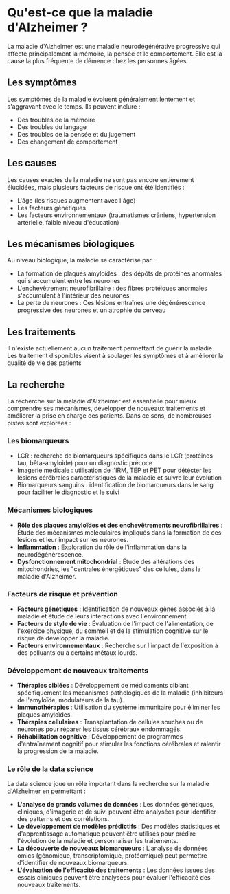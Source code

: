 # Qu'est-ce que la maladie d'Alzheimer ?
La maladie d'Alzheimer est une maladie neurodégénérative progressive qui 
affecte principalement la mémoire, la pensée et le comportement. Elle est la 
cause la plus fréquente de démence chez les personnes âgées.

## Les symptômes
Les symptômes de la maladie évoluent généralement lentement et s'aggravant avec 
le temps. Ils peuvent inclure :
- Des troubles de la mémoire
- Des troubles du langage
- Des troubles de la pensée et du jugement
- Des changement de comportement

## Les causes
Les causes exactes de la maladie ne sont pas encore entièrement élucidées, 
mais plusieurs facteurs de risque ont été identifiés :
- L'âge (les risques augmentent avec l'âge)
- Les facteurs génétiques
- Les facteurs environnementaux (traumatismes crâniens, hypertension artérielle, faible niveau d'éducation)

## Les mécanismes biologiques
Au niveau biologique, la maladie se caractérise par :
- La formation de plaques amyloides : des dépôts de protéines anormales qui s'accumulent entre les neurones
- L'enchevêtrement neurofibrillaire : des fibres protéiques anormales s'accumulent à l'intérieur des neurones
- La perte de neurones : Ces lésions entraînes une dégénérescence progressive des neurones et un atrophie du cerveau

 ## Les traitements
 Il n'existe actuellement aucun traitement permettant de guérir la maladie. Les traitement disponibles visent à soulager les symptômes et à améliorer la qualité de vie des patients

 ## La recherche
 La recherche sur la maladie d'Alzheimer est essentielle pour mieux comprendre ses mécanismes, développer de nouveaux traitements et améliorer la prise en charge des patients.
 Dans ce sens, de nombreuses pistes sont explorées :
 ### Les biomarqueurs 
 - LCR : recherche de biomarqueurs spécifiques dans le LCR (protéines tau, bêta-amyloide) pour un diagnostic précoce
 - Imagerie médicale : utilisation de l'IRM, TEP et PET pour détécter les lésions cérébrales caractéristiques de la maladie et suivre leur évolution
 - Biomarqueurs sanguins : identification de biomarqueurs dans le sang pour faciliter le diagnostic et le suivi
 ### Mécanismes biologiques
 - **Rôle des plaques amyloïdes et des enchevêtrements neurofibrillaires** : Étude des mécanismes moléculaires impliqués dans la formation de ces lésions et leur impact sur les neurones.
 - **Inflammation** : Exploration du rôle de l'inflammation dans la neurodégénérescence.
 - **Dysfonctionnement mitochondrial** : Étude des altérations des mitochondries, les "centrales énergétiques" des cellules, dans la maladie d'Alzheimer.
 ### Facteurs de risque et prévention
 - **Facteurs génétiques** : Identification de nouveaux gènes associés à la maladie et étude de leurs interactions avec l'environnement.
 - **Facteurs de style de vie** : Évaluation de l'impact de l'alimentation, de l'exercice physique, du sommeil et de la stimulation cognitive sur le risque de développer la maladie.
 - **Facteurs environnementaux** : Recherche sur l'impact de l'exposition à des polluants ou à certains métaux lourds.
 ### Développement de nouveaux traitements
 - **Thérapies ciblées** : Développement de médicaments ciblant spécifiquement les mécanismes pathologiques de la maladie (inhibiteurs de l'amyloïde, modulateurs de la tau).
 - **Immunothérapies** : Utilisation du système immunitaire pour éliminer les plaques amyloïdes.
 - **Thérapies cellulaires** : Transplantation de cellules souches ou de neurones pour réparer les tissus cérébraux endommagés.
 - **Réhabilitation cognitive** : Développement de programmes d'entraînement cognitif pour stimuler les fonctions cérébrales et ralentir la progression de la maladie.
 ### Le rôle de la data science
 La data science joue un rôle important dans la recherche sur la maladie d'Alzheimer en permettant :
 - **L'analyse de grands volumes de données** : Les données génétiques, cliniques, d'imagerie et de suivi peuvent être analysées pour identifier des patterns et des corrélations.
 - **Le développement de modèles prédictifs** : Des modèles statistiques et d'apprentissage automatique peuvent être utilisés pour prédire l'évolution de la maladie et personnaliser les traitements.
 - **La découverte de nouveaux biomarqueurs** : L'analyse de données omics (génomique, transcriptomique, protéomique) peut permettre d'identifier de nouveaux biomarqueurs.
 - **L'évaluation de l'efficacité des traitements** : Les données issues des essais cliniques peuvent être analysées pour évaluer l'efficacité des nouveaux traitements.
